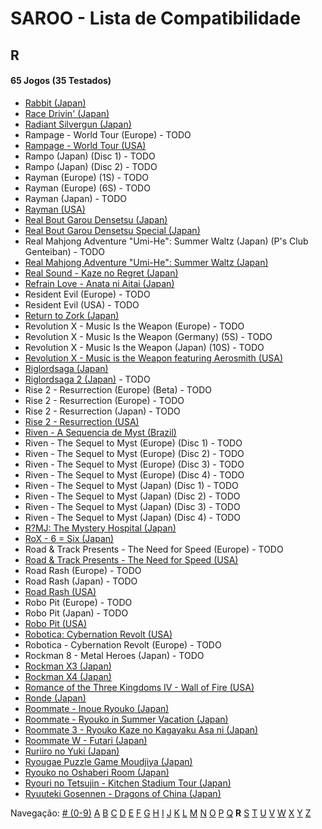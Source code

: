 # SAROO - Lista de Compatibilidade

## R

#### 65 Jogos (35 Testados)

- [Rabbit (Japan)](../../../Regions/Retails/Japan/T-10610G/01/README.md)
- [Race Drivin' (Japan)](../../../Regions/Retails/Japan/T-4802G/01/README.md)
- [Radiant Silvergun (Japan)](../../../Regions/Retails/Japan/T-32902G/01/README.md)
- Rampage - World Tour (Europe) - TODO
- [Rampage - World Tour (USA)](../../../Regions/Retails/USA/T-9708H/01/README.md)
- Rampo (Japan) (Disc 1) - TODO
- Rampo (Japan) (Disc 2) - TODO
- Rayman (Europe) (1S) - TODO
- Rayman (Europe) (6S) - TODO
- Rayman (Japan) - TODO
- [Rayman (USA)](../../../Regions/Retails/USA/T-17701G/01/README.md)
- [Real Bout Garou Densetsu (Japan)](../../../Regions/Retails/Japan/T-3105G/01/README.md)
- [Real Bout Garou Densetsu Special (Japan)](../../../Regions/Retails/Japan/T-3119G/01/README.md)
- Real Mahjong Adventure "Umi-He": Summer Waltz (Japan) (P's Club Genteiban) - TODO
- [Real Mahjong Adventure "Umi-He": Summer Waltz (Japan)](../../../Regions/Retails/Japan/T-16511G/01/README.md)
- [Real Sound - Kaze no Regret (Japan)](../../../Regions/Retails/Japan/T-30002G/01/README.md)
- [Refrain Love - Anata ni Aitai (Japan)](../../../Regions/Retails/Japan/T-5308G/01/README.md)
- Resident Evil (Europe) - TODO
- Resident Evil (USA) - TODO
- [Return to Zork (Japan)](../../../Regions/Retails/Japan/T-23401G/01/README.md)
- Revolution X - Music Is the Weapon (Europe) - TODO
- Revolution X - Music Is the Weapon (Germany) (5S) - TODO
- Revolution X - Music Is the Weapon (Japan) (10S) - TODO
- [Revolution X - Music is the Weapon featuring Aerosmith (USA)](../../../Regions/Retails/USA/T-8107H/01/README.md)
- [Riglordsaga (Japan)](../../../Regions/Retails/Japan/GS-9021/01/README.md)
- [Riglordsaga 2 (Japan)](../../../Regions/Retails/Japan/GS-9084/01/README.md) - TODO
- Rise 2 - Resurrection (Europe) (Beta) - TODO
- Rise 2 - Resurrection (Europe) - TODO
- Rise 2 - Resurrection (Japan) - TODO
- [Rise 2 - Resurrection (USA)](../../../Regions/Retails/USA/T-8114-H/01/README.md)
- [Riven - A Sequencia de Myst (Brazil)](../../../Regions/Retails/Brazil/MK-8180145/01/README.md)
- Riven - The Sequel to Myst (Europe) (Disc 1) - TODO
- Riven - The Sequel to Myst (Europe) (Disc 2) - TODO
- Riven - The Sequel to Myst (Europe) (Disc 3) - TODO
- Riven - The Sequel to Myst (Europe) (Disc 4) - TODO
- Riven - The Sequel to Myst (Japan) (Disc 1) - TODO
- Riven - The Sequel to Myst (Japan) (Disc 2) - TODO
- Riven - The Sequel to Myst (Japan) (Disc 3) - TODO
- Riven - The Sequel to Myst (Japan) (Disc 4) - TODO
- [R?MJ: The Mystery Hospital (Japan)](../../../Regions/Retails/Japan/T-13322G/01/README.md)
- [RoX - 6 = Six (Japan)](../../../Regions/Retails/Japan/T-16612G/01/README.md)
- Road & Track Presents - The Need for Speed (Europe) - TODO
- [Road & Track Presents - The Need for Speed (USA)](../../../Regions/Retails/USA/T-5009H/01/README.md)
- Road Rash (Europe) - TODO
- Road Rash (Japan) - TODO
- [Road Rash (USA)](../../../Regions/Retails/USA/T-5008H/01/README.md)
- Robo Pit (Europe) - TODO
- Robo Pit (Japan) - TODO
- [Robo Pit (USA)](../../../Regions/Retails/USA/T-10002H/01/README.md)
- [Robotica: Cybernation Revolt (USA)](../../../Regions/Retails/USA/T-8104H/01/README.md)
- Robotica - Cybernation Revolt (Europe) - TODO
- Rockman 8 - Metal Heroes (Japan) - TODO
- [Rockman X3 (Japan)](../../../Regions/Retails/Japan/T-1210G/01/README.md)
- [Rockman X4 (Japan)](../../../Regions/Retails/Japan/T-1221G/01/README.md)
- [Romance of the Three Kingdoms IV - Wall of Fire (USA)](../../../Regions/Retails/USA/T-7601H/01/README.md)
- [Ronde (Japan)](../../../Regions/Retails/Japan/T-14415G/01/README.md)
- [Roommate - Inoue Ryouko (Japan)](../../../Regions/Retails/Japan/T-19502G/01/README.md)
- [Roommate - Ryouko in Summer Vacation (Japan)](../../../Regions/Retails/Japan/T-19504G/01/README.md)
- [Roommate 3 - Ryouko Kaze no Kagayaku Asa ni (Japan)](../../../Regions/Retails/Japan/T-19507G/01/README.md)
- [Roommate W - Futari (Japan)](../../../Regions/Retails/Japan/T-19508G/01/README.md)
- [Ruriiro no Yuki (Japan)](../../../Regions/Retails/Japan/T-19722G/01/README.md)
- [Ryougae Puzzle Game Moudjiya (Japan)](../../../Regions/Retails/Japan/T-7010G/01/README.md)
- [Ryouko no Oshaberi Room (Japan)](../../../Regions/Retails/Japan/T-19509G/01/README.md)
- [Ryouri no Tetsujin - Kitchen Stadium Tour (Japan)](../../../Regions/Retails/Japan/T-21702G/01/README.md)
- [Ryuuteki Gosennen - Dragons of China (Japan)](../../../Regions/Retails/Japan/T-15025G/01/README.md)

Navegação:
[# (0-9)](./09.md) [A](./A.md) [B](./B.md) [C](./C.md) [D](./D.md) [E](./E.md) [F](./F.md) [G](./G.md) [H](./H.md) [I](./I.md) [J](./J.md) [K](./K.md) [L](./L.md) [M](./M.md) [N](./N.md) [O](./O.md) [P](./P.md) [Q](./Q.md) **R** [S](./S.md) [T](./T.md) [U](./U.md) [V](./V.md) [W](./W.md) [X](./X.md) [Y](./Y.md) [Z](./Z.md)
